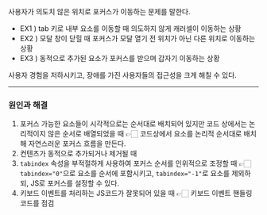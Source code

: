 사용자가  의도치 않은 위치로 포커스가 이동하는 문제를 말한다.
- EX1 ) tab 키로 내부 요소를 이동할 때 의도하지 않게 캐러셀이 이동하는 상황
- EX2 ) 모달 창이 닫힐 때 포커스가 모달 열기 전 위치가 아닌 다른 위치로 이동하는 상황
- EX3 ) 동적으로 추가된 요소가 포커스를 받으며 갑자기 이동하는 상황

사용자 경험을 저하시키고, 장애를 가진 사용자들의 접근성을 크게 해칠 수 있다.

---
### 원인과 해결
1. 포커스 가능한 요소들이 시각적으로는 순서대로 배치되어 있지만 코드 상에서는 논리적이지 않은 순서로 배열되었을 때
	👉🏻 코드상에서 요소를 논리적 순서대로 배치해 자연스러운 포커스 흐름을 만든다.
2. 컨텐츠가 동적으로 추가되거나 제거될 때
3. `tabindex` 속성을 부적절하게 사용하여 포커스 순서를 인위적으로 조정할 때
	👉🏻`tabindex="0"`으로 요소를 순서에 포함시키고, `tabindex="-1"`로 요소를 제외하되, JS로 포커스를 설정할 수 있다.
4. 키보드 이벤트를 처리하는 JS코드가 잘못되어 있을 때
	👉🏻 키보드 이벤트 핸들링 코드를 점검